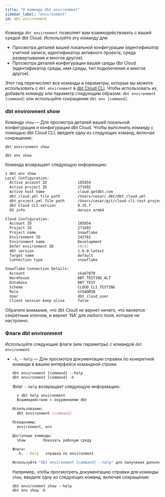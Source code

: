 ```yaml
---
title: "О команде dbt environment"
sidebar_label: "environment"
id: dbt-environment
---
```


Команда `dbt environment` позволяет вам взаимодействовать с вашей средой dbt Cloud. Используйте эту команду для:

- Просмотра деталей вашей локальной конфигурации (идентификатор учетной записи, идентификатор активного проекта, среда развертывания и многое другое).
- Просмотра деталей конфигурации вашей среды dbt Cloud (идентификатор среды, имя среды, тип подключения и многое другое).

Этот гид перечисляет все команды и параметры, которые вы можете использовать с `dbt environment` в [dbt Cloud CLI](/docs/cloud/cloud-cli-installation). Чтобы использовать их, добавьте команду или параметр следующим образом: `dbt environment [command]` или используйте сокращение `dbt env [command]`.

### dbt environment show

Команда `show` &mdash; Для просмотра деталей вашей локальной конфигурации и конфигурации dbt Cloud. Чтобы выполнить команду с помощью dbt Cloud CLI, введите одну из следующих команд, включая сокращение:

```shell
dbt environment show
```
```shell
dbt env show
```

Команда возвращает следующую информацию:

```bash
❯ dbt env show
Local Configuration:
  Active account ID              185854
  Active project ID              271692
  Active host name               cloud.getdbt.com
  dbt_cloud.yml file path        /Users/cesar/.dbt/dbt_cloud.yml
  dbt_project.yml file path      /Users/cesar/git/cloud-cli-test-project/dbt_project.yml
  dbt Cloud CLI version          0.35.7
  OS info                        darwin arm64

Cloud Configuration:
  Account ID                     185854
  Project ID                     271692
  Project name                   Snowflake
  Environment ID                 243762
  Environment name               Development
  Defer environment ID           [N/A]
  dbt version                    1.6.0-latest
  Target name                    default
  Connection type                snowflake

Snowflake Connection Details:
  Account                        ska67070
  Warehouse                      DBT_TESTING_ALT
  Database                       DBT_TEST
  Schema                         CLOUD_CLI_TESTING
  Role                           SYSADMIN
  User                           dbt_cloud_user
  Client session keep alive      false 
```

Обратите внимание, что dbt Cloud не вернет ничего, что является секретным ключом, и вернет 'NA' для любого поля, которое не настроено.

### Флаги dbt environment

Используйте следующие флаги (или параметры) с командой `dbt environment`:

- `-h`, `--help` &mdash; Для просмотра документации справки по конкретной команде в вашем интерфейсе командной строки.

  ```shell 
  dbt environment [command] --help
  dbt environment [command] -h
  ```

  Флаг `--help` возвращает следующую информацию:

  ```bash
    ❯ dbt help environment
    Взаимодействие с окружениями dbt

  Использование:
    dbt environment [command]

  Псевдонимы:
    environment, env

  Доступные команды:
    show        Показать рабочую среду

  Флаги:
    -h, --help   справка по environment

  Используйте "dbt environment [command] --help" для получения дополнительной информации о команде.
  ```

  Например, чтобы просмотреть документацию справки для команды `show`, введите одну из следующих команд, включая сокращение:

  ```shell
  dbt environment show --help
  dbt env show -h
  ```